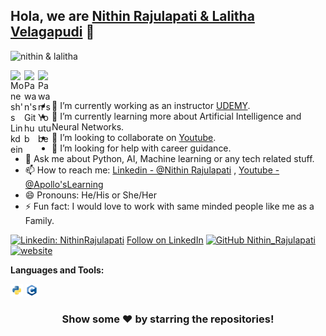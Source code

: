 ## Hola, we are [Nithin Rajulapati & Lalitha Velagapudi](https://nani1-glitch.github.io/portfolio/) 👋

<p align="left"> <img src="https://komarev.com/ghpvc/?username=iampawan&label=Views&color=blue&style=plastic" alt="nithin & lalitha" /> </p>


<a href="https://www.linkedin.com/in/nithin-rajulapati-69133a1aa/">
  <img align="left" alt="Monesh's Linkdein" width="22px" src="https://cdn.jsdelivr.net/npm/simple-icons@v3/icons/linkedin.svg" />
</a>
<a href="https://github.com/Nani1-glitch">
  <img align="left" alt="Pawan's Github" width="22px" src="https://cdn.jsdelivr.net/npm/simple-icons@v3/icons/github.svg" />
</a>
<a href="https://www.youtube.com/channel/UCfruPP7UeiG7mhLMeXYO51g">
  <img align="left" alt="Pawan's Youtube" width="22px" src="https://cdn.jsdelivr.net/npm/simple-icons@v3/icons/youtube.svg" />
</a>

<br/>
<br/>



- 🔭 I’m currently working as an instructor [UDEMY](https://www.udemy.com/course/ethical-hacking-zero-to-professional/).
- 🌱 I’m currently learning more about Artificial Intelligence and Neural Networks.
- 👯 I’m looking to collaborate on [Youtube](https://www.youtube.com/channel/UCfruPP7UeiG7mhLMeXYO51g).
- 🤔 I’m looking for help with career guidance.
- 💬 Ask me about Python, AI, Machine learning or any tech related stuff.
- 📫 How to reach me: [Linkedin - @Nithin Rajulapati](https://www.linkedin.com/in/nithin-rajulapati-69133a1aa/) , [Youtube - @Apollo'sLearning](https://www.youtube.com/channel/UCfruPP7UeiG7mhLMeXYO51g)
- 😄 Pronouns: He/His or She/Her
- ⚡ Fun fact: I would love to work with same minded people like me as a Family.

[![Linkedin: NithinRajulapati](https://img.shields.io/badge/-NithinRajulapati-blue?style=flat-square&logo=Linkedin&logoColor=white&link=https://www.linkedin.com/in/nithin-rajulapati-69133a1aa/)](https://www.linkedin.com/in/nithin-rajulapati-69133a1aa/)
<a class="libutton" href="https://www.linkedin.com/comm/mynetwork/discovery-see-all?usecase=PEOPLE_FOLLOWS&followMember=nithin-rajulapati-69133a1aa/" target="_blank">Follow on LinkedIn</a>
[![GitHub Nithin_Rajulapati](https://img.shields.io/github/followers/iampawan?label=follow&style=social)](https://github.com/Nani1-glitch)
[![website](https://img.shields.io/badge/PortfolioWebsite-Nithin_Rajulapati.live-2648ff?style=flat-square&logo=google-chrome)](https://nani1-glitch.github.io/portfolio/)


**Languages and Tools:**  

<code><img height="20" src="https://raw.githubusercontent.com/github/explore/80688e429a7d4ef2fca1e82350fe8e3517d3494d/topics/python/python.png"></code>
<code><img height="20" src="https://raw.githubusercontent.com/github/explore/80688e429a7d4ef2fca1e82350fe8e3517d3494d/topics/C/c.png"></code>  





<div align="center">

### Show some ❤️ by starring the repositories!

</div>

